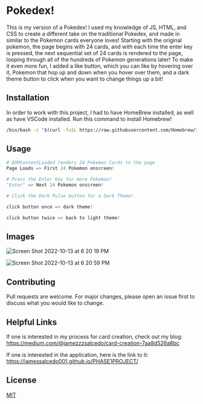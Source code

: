 # Pokedex!

This is my version of a Pokedex! I used my knowledge of JS, HTML, and CSS to create a different take on the traditional Pokedex, and made in similar to the Pokemon cards everyone loves! Starting with the original pokemon, the page begins with 24 cards, and with each time the enter key is pressed, the next sequential set of 24 cards is rendered to the page, looping through all of the hundreds of Pokemon generations later! To make it even more fun, I added a like button, which you can like by hovering over it, Pokemon that hop up and down when you hover over them, and a dark theme button to click when you want to change things up a bit! 


## Installation


In order to work with this project, I had to have HomeBrew installed, as well as have VSCode installed. Run this command to install Homebrew!

```bash
/bin/bash -c "$(curl -fsSL https://raw.githubusercontent.com/Homebrew/install/HEAD/install.sh)"

```

## Usage

```python
# DOMContentLoaded renders 24 Pokemon Cards to the page
Page Loads => First 24 Pokemon onscreen!

# Press the Enter Key for more Pokemon!
"Enter" => Next 24 Pokemon onscreen!

# Click the Dark Pulse button for a Dark Theme!

click button once => dark theme!

click button twice => back to light theme!
```



## Images
![Screen Shot 2022-10-13 at 6 20 19 PM](https://user-images.githubusercontent.com/107723341/195729001-5c15e158-a70a-41cb-baca-01c14234f5ca.png)


![Screen Shot 2022-10-13 at 6 20 59 PM](https://user-images.githubusercontent.com/107723341/195729011-e3fddbbf-ba52-42a4-9606-9df633589553.png)



## Contributing
Pull requests are welcome. For major changes, please open an issue first to discuss what you would like to change.



## Helpful Links
If one is interested in my process for card creation, check out my blog: https://medium.com/@jamezzzsalcedo/card-creation-7aa8d526a8bc

If one is interested in the application, here is the link to it: https://jamessalcedo001.github.io/PHASE1PROJECT/



## License
[MIT](https://choosealicense.com/licenses/mit/)

